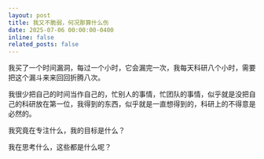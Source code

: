 ```yaml
---
layout: post
title: 我又不脆弱，何况那算什么伤
date: 2025-07-06 00:00:00-0400
inline: false
related_posts: false
---
```


我买了一个时间漏洞，每过一个小时，它会漏完一次，我每天科研八个小时，需要把这个漏斗来来回回折腾八次。

我很少把自己的时间当作自己的，忙别人的事情，忙团队的事情，似乎就是没把自己的科研放在第一位，我得到的东西，似乎就是一直想得到的，科研上的不得意是必然的。

我究竟在专注什么，我的目标是什么？

我在思考什么，这些都是什么呢？